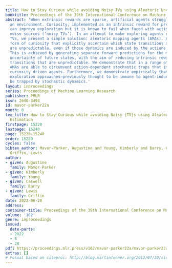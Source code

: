 ```yaml
---
title: How to Stay Curious while avoiding Noisy TVs using Aleatoric Uncertainty Estimation
booktitle: Proceedings of the 39th International Conference on Machine Learning
abstract: 'When extrinsic rewards are sparse, artificial agents struggle to explore
  an environment. Curiosity, implemented as an intrinsic reward for prediction errors,
  can improve exploration but it is known to fail when faced with action-dependent
  noise sources (‘noisy TVs’). In an attempt to make exploring agents robust to Noisy
  TVs, we present a simple solution: aleatoric mapping agents (AMAs). AMAs are a novel
  form of curiosity that explicitly ascertain which state transitions of the environment
  are unpredictable, even if those dynamics are induced by the actions of the agent.
  This is achieved by generating separate forward predictions for the mean and aleatoric
  uncertainty of future states, with the aim of reducing intrinsic rewards for those
  transitions that are unpredictable. We demonstrate that in a range of environments
  AMAs are able to circumvent action-dependent stochastic traps that immobilise conventional
  curiosity driven agents. Furthermore, we demonstrate empirically that other common
  exploration approaches—previously thought to be immune to agent-induced randomness—can
  be trapped by stochastic dynamics.'
layout: inproceedings
series: Proceedings of Machine Learning Research
publisher: PMLR
issn: 2640-3498
id: mavor-parker22a
month: 0
tex_title: How to Stay Curious while avoiding Noisy {TV}s using Aleatoric Uncertainty
  Estimation
firstpage: 15220
lastpage: 15240
page: 15220-15240
order: 15220
cycles: false
bibtex_author: Mavor-Parker, Augustine and Young, Kimberly and Barry, Caswell and
  Griffin, Lewis
author:
- given: Augustine
  family: Mavor-Parker
- given: Kimberly
  family: Young
- given: Caswell
  family: Barry
- given: Lewis
  family: Griffin
date: 2022-06-28
address:
container-title: Proceedings of the 39th International Conference on Machine Learning
volume: '162'
genre: inproceedings
issued:
  date-parts:
  - 2022
  - 6
  - 28
pdf: https://proceedings.mlr.press/v162/mavor-parker22a/mavor-parker22a.pdf
extras: []
# Format based on citeproc: http://blog.martinfenner.org/2013/07/30/citeproc-yaml-for-bibliographies/
---
```

